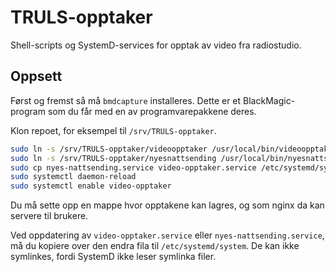 # TRULS-opptaker
Shell-scripts og SystemD-services for opptak av video fra radiostudio.

## Oppsett

Først og fremst så må `bmdcapture` installeres. Dette er et BlackMagic-program
som du får med en av programvarepakkene deres.

Klon repoet, for eksempel til `/srv/TRULS-opptaker`.

```sh
sudo ln -s /srv/TRULS-opptaker/videoopptaker /usr/local/bin/videoopptaker
sudo ln -s /srv/TRULS-opptaker/nyesnattsending /usr/local/bin/nyesnattsending
sudo cp nyes-nattsending.service video-opptaker.service /etc/systemd/system
sudo systemctl daemon-reload
sudo systemctl enable video-opptaker
```

Du må sette opp en mappe hvor opptakene kan lagres, og som nginx da kan servere
til brukere.

Ved oppdatering av `video-opptaker.service` eller `nyes-nattsending.service`, må
du kopiere over den endra fila til `/etc/systemd/system`. De kan ikke symlinkes,
fordi SystemD ikke leser symlinka filer.
